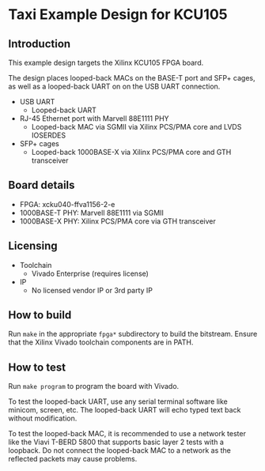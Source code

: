 # Taxi Example Design for KCU105

## Introduction

This example design targets the Xilinx KCU105 FPGA board.

The design places looped-back MACs on the BASE-T port and SFP+ cages, as well as a looped-back UART on on the USB UART connection.

*  USB UART
    *  Looped-back UART
*  RJ-45 Ethernet port with Marvell 88E1111 PHY
    *  Looped-back MAC via SGMII via Xilinx PCS/PMA core and LVDS IOSERDES
*  SFP+ cages
    *  Looped-back 1000BASE-X via Xilinx PCS/PMA core and GTH transceiver

## Board details

*  FPGA: xcku040-ffva1156-2-e
*  1000BASE-T PHY: Marvell 88E1111 via SGMII
*  1000BASE-X PHY: Xilinx PCS/PMA core via GTH transceiver

## Licensing

*  Toolchain
    *  Vivado Enterprise (requires license)
*  IP
    *  No licensed vendor IP or 3rd party IP

## How to build

Run `make` in the appropriate `fpga*` subdirectory to build the bitstream.  Ensure that the Xilinx Vivado toolchain components are in PATH.

## How to test

Run `make program` to program the board with Vivado.

To test the looped-back UART, use any serial terminal software like minicom, screen, etc.  The looped-back UART will echo typed text back without modification.

To test the looped-back MAC, it is recommended to use a network tester like the Viavi T-BERD 5800 that supports basic layer 2 tests with a loopback.  Do not connect the looped-back MAC to a network as the reflected packets may cause problems.
